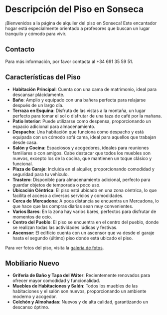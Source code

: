 # Descripción del Piso en Sonseca

¡Bienvenidos a la página de alquiler del piso en Sonseca! Este encantador hogar está especialmente orientado a profesores que buscan un lugar tranquilo y cómodo para vivir.

## Contacto

Para más información, por favor contacta al +34 691 35 59 51.

## Características del Piso

- **Habitación Principal**: Cuenta con una cama de matrimonio, ideal para descansar plácidamente.
- **Baño**: Amplio y equipado con una bañera perfecta para relajarse después de un largo día.
- **Terraza en Esquina**: Disfruta de las vistas a la montaña, un lugar perfecto para tomar el sol o disfrutar de una taza de café por la mañana.
- **Patio Interior**: Puede utilizarse como despensa, proporcionando un espacio adicional para almacenamiento.
- **Despacho**: Una habitación que funciona como despacho y está equipada con un cómodo sofá cama, ideal para aquellos que trabajan desde casa.
- **Salón y Cocina**: Espaciosos y acogedores, ideales para reuniones familiares o con amigos. Cabe destacar que todos los muebles son nuevos, excepto los de la cocina, que mantienen un toque clásico y funcional.
- **Plaza de Garaje**: Incluida en el alquiler, proporcionando comodidad y seguridad para tu vehículo.
- **Trastero**: Disponible para almacenamiento adicional, perfecto para guardar objetos de temporada o poco uso.
- **Ubicación Céntrica**: El piso está ubicado en una zona céntrica, lo que facilita el acceso a diversos servicios y comodidades.
- **Cerca de Mercadona**: A poca distancia se encuentra un Mercadona, lo que hace que las compras diarias sean muy convenientes.
- **Varios Bares**: En la zona hay varios bares, perfectos para disfrutar de momentos de ocio.
- **Centro del Pueblo**: El piso se encuentra en el centro del pueblo, donde se realizan todas las actividades lúdicas y festivas.
- **Ascensor**: El edificio cuenta con un ascensor que va desde el garaje hasta el segundo (último) piso donde está ubicado el piso.

Para ver fotos del piso, visita la [galería de fotos](fotos.md).

## Mobiliario Nuevo

- **Grifería de Baño y Tapa del Wáter**: Recientemente renovados para ofrecer mayor comodidad y funcionalidad.
- **Muebles de Habitaciones y Salón**: Todos los muebles de las habitaciones y el salón son nuevos, proporcionando un ambiente moderno y acogedor.
- **Colchón y Almohadas**: Nuevos y de alta calidad, garantizando un descanso óptimo.